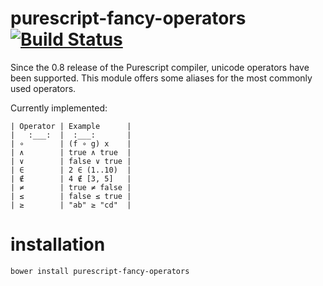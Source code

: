 # purescript-fancy-operators [![Build Status](https://travis-ci.org/Thimoteus/puresript-fancy-operators.svg?branch=master)](https://travis-ci.org/Thimoteus/puresript-fancy-operators)

Since the 0.8 release of the Purescript compiler, unicode operators have been supported.
This module offers some aliases for the most commonly used operators.

Currently implemented:

```
| Operator | Example      |
|   :___:  |  :___:       |
| ∘        | (f ∘ g) x    |
| ∧        | true ∧ true  |
| ∨        | false ∨ true |
| ∈        | 2 ∈ (1..10)  |
| ∉        | 4 ∉ [3, 5]   |
| ≠        | true ≠ false |
| ≤        | false ≤ true |
| ≥        | "ab" ≥ "cd"  |
```

# installation
`bower install purescript-fancy-operators`
